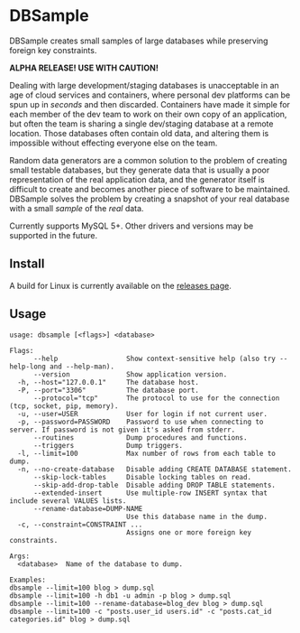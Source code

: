 DBSample
========
DBSample creates small samples of large databases while preserving foreign key constraints.

**ALPHA RELEASE! USE WITH CAUTION!**

Dealing with large development/staging databases is unacceptable in an age of cloud services and containers, where personal dev platforms can be spun up in _seconds_ and then discarded. Containers have made it simple for each member of the dev team to work on their own copy of an application, but often the team is sharing a single dev/staging database at a remote location. Those databases often contain old data, and altering them is impossible without effecting everyone else on the team.

Random data generators are a common solution to the problem of creating small testable databases, but they generate data that is usually a poor representation of the real application data, and the generator itself is difficult to create and becomes another piece of software to be maintained. DBSample solves the problem by creating a snapshot of your real database with a small _sample_ of the _real_ data.

Currently supports MySQL 5+. Other drivers and versions may be supported in the future.

## Install
A build for Linux is currently available on the [releases page](/releases).

## Usage
```
usage: dbsample [<flags>] <database>

Flags:
      --help                 Show context-sensitive help (also try --help-long and --help-man).
      --version              Show application version.
  -h, --host="127.0.0.1"     The database host.
  -P, --port="3306"          The database port.
      --protocol="tcp"       The protocol to use for the connection (tcp, socket, pip, memory).
  -u, --user=USER            User for login if not current user.
  -p, --password=PASSWORD    Password to use when connecting to server. If password is not given it's asked from stderr.
      --routines             Dump procedures and functions.
      --triggers             Dump triggers.
  -l, --limit=100            Max number of rows from each table to dump.
  -n, --no-create-database   Disable adding CREATE DATABASE statement.
      --skip-lock-tables     Disable locking tables on read.
      --skip-add-drop-table  Disable adding DROP TABLE statements.
      --extended-insert      Use multiple-row INSERT syntax that include several VALUES lists.
      --rename-database=DUMP-NAME  
                             Use this database name in the dump.
  -c, --constraint=CONSTRAINT ...  
                             Assigns one or more foreign key constraints.

Args:
  <database>  Name of the database to dump.

Examples:
dbsample --limit=100 blog > dump.sql
dbsample --limit=100 -h db1 -u admin -p blog > dump.sql
dbsample --limit=100 --rename-database=blog_dev blog > dump.sql
dbsample --limit=100 -c "posts.user_id users.id" -c "posts.cat_id categories.id" blog > dump.sql
```
